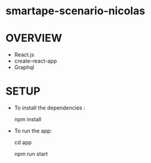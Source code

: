 # smartape-scenario-nicolas

# OVERVIEW
+ React.js
+ create-react-app
+ Graphql

# SETUP

+ To install the dependencies :

  npm install

+ To run the app:

  cd app
  
  npm run start


